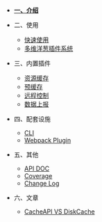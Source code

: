 
- [**一、介绍**](/README.md)

- 二、使用

    - [快速使用](contents/quick-usage.md)
    - [多维洋葱插件系统](contents/plugin.md)

- 三、内置插件

    - [资源缓存](contents/plugin-assets-cache.md)
    - [预缓存](contents/todo.md)
    - [远程控制](contents/todo.md)
    - [数据上报](contents/todo.md)

- 四、配套设施

    - [CLI](contents/todo.md)
    - [Webpack Plugin](contents/todo.md)

- 五、其他
    - [API DOC](contents/todo.md)
    - [Coverage](contents/todo.md)
    - [Change Log](contents/todo.md)

- 六、文章
    - [CacheAPI VS DiskCache](contents/todo.md)
